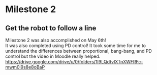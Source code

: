 # Milestone 2
## Get the robot to follow a line

Milestone 2 was also accomplished on May 6th! <br/>
It was also completed using PD control! It took some time for me to understand the differences between proportional, bang-bang, and PD control but the video in Moodle really helped. <br/>
https://drive.google.com/drive/u/0/folders/1I9LQdtvlXTnXWFRFc-mwm0i9s8e8oBaP <br/>
